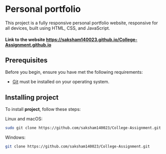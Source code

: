 # Personal portfolio
This project is a fully responsive personal portfolio website, responsive for all devices, built using HTML, CSS, and JavaScript.
#### Link to the website https://saksham140023.github.io/College-Assignment.github.io

## Prerequisites

Before you begin, ensure you have met the following requirements:

* [Git](https://git-scm.com/downloads "Download Git") must be installed on your operating system.

## Installing project

To install **project**, follow these steps:

Linux and macOS:

```bash
sudo git clone https://github.com/saksham140023/College-Assignment.git
```

Windows:

```bash
git clone https://github.com/saksham140023/College-Assignment.git


